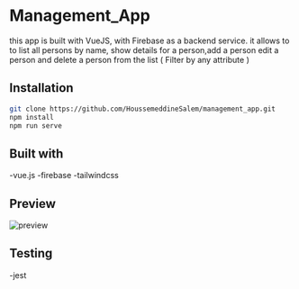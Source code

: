 # Management_App

this app is built with VueJS, with Firebase as a backend service.
it allows to to list all persons by name, show details for a person,add a person edit a person and delete a person from the list ( Filter by any attribute )

## Installation

```bash
git clone https://github.com/HoussemeddineSalem/management_app.git
npm install
npm run serve
```

## Built with

-vue.js
-firebase
-tailwindcss

## Preview

<img src ='./assets/tccTechTest-HoussemSalem' alt='preview'>

## Testing

-jest
